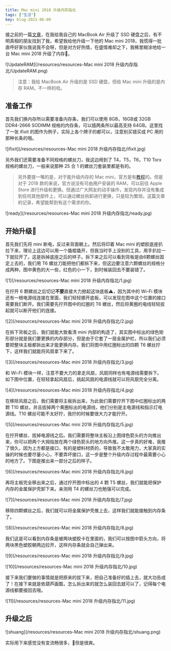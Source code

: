 ```yaml
---
title: Mac mini 2018 升级内存指北
tags: ["生活"]
key: blog-2021-06-09
---
```


接之前的一篇[文章](https://mim0sa.github.io/2020/12/01/MacBook-%E5%8D%87%E7%BA%A7-SSD-%E7%A1%AC%E7%9B%98%E6%8C%87%E5%8C%97.html)，在我给我自己的 MacBook Air 升级了 SSD 硬盘之后，有不明真相的朋友找到了我，希望我给他升级一下他的 Mac mini 2018，我慌得一批直呼好家伙我说我不会呀，但是对方好热情，在盛情难却之下，我稀里糊涂地给一台 Mac mini 2018 升级了内存🤡。

![UpdateRAM](/resources/resources-Mac mini 2018 升级内存指北/UpdateRAM.png)

<!--more-->

> 注意：我给 MacBook Air 升级的是 SSD 硬盘，但给 Mac mini 升级的是内存 RAM。不一样的哈。

## 准备工作

首先我们换内存所以需要准备内存条，我们可以使用 8GB，16GB或 32GB DDR4-2666 SODIMM 规格的内存条，可以插两条所以最高支持 64GB。这里找了一张 ifixit 的图作为例子，实际上各个牌子的都可以，注意别买错买成 PC 用的那种长条的哦。

![ifixit](/resources/resources-Mac mini 2018 升级内存指北/ifixit.jpg)

另外我们还需要准备不同规格的螺丝刀，我这边用到了 T4，T5，T6，T10 Torx 规格的螺丝刀，一般来说那种 25 合 1 的螺丝刀套装里都是有的。

> 另外要提一嘴的是，对于能升级内存的 Mac mini，官方是有[教程](https://support.apple.com/zh-cn/HT205041)的。但是对于 2018 款的来说，官方说没有可由用户安装的 RAM，可以前往 Apple Store 进行升级和更换。但通过广大网友的动手操作，发现内存并没有集成到任何其他部件上，可以通过螺丝拆卸进行更换，只是较为繁琐。这篇文章的记录，希望能帮到有这个需求的你。

![ready](/resources/resources-Mac mini 2018 升级内存指北/ready.jpg)

## 开始升级🤖

首先我们先将 mini 断电，反过来背面朝上。然后将印着 Mac mini 的塑胶底座扒拉下来，理论上这边可以用一个撬棍撬开，但我当时手上没别的工具，用手扒拉一下就拉开了。这是拆掉底座之后的样子。拆下来之后可以看到背板是由6颗螺丝固定上去的，我们用 T6 螺丝刀能把他们都拆下来，但这边要注意六颗螺丝的规格分成两种，图中黄色的大一些，红色的小一下，到时候装回去不要装错了。

![1](/resources/resources-Mac mini 2018 升级内存指北/1.jpg)

在拧开 6 颗螺丝之后切记**不要**直接大力掀起这块底板⚠️，因为其中的 Wi-Fi 模块还有一根电源线连接在里面，我们轻轻挪开底板，可以发现在图中这个位置的接口需要我们断开。我们需要先拧开图中的红圈的 T6 螺丝，然后将黄圈的电线轻轻拔起就可以断开他们的连接。

![2](/resources/resources-Mac mini 2018 升级内存指北/2.jpg)

在拆下背板之后，我们就能大致看清 mini 内部的构造了，其实图中标出的绿色矩形部分就是我们要更换的内存部分，但是由于它套了一层金属护栏，所以我们必须要把整块主板都拆出来才能更换内存。我们将图中用红圈标出的四颗 T6 螺丝拧下，这样我们就能将风扇拿下来了。

![3](/resources/resources-Mac mini 2018 升级内存指北/3.jpg)

和 Wi-Fi 模块一样，注意不要大力的拿走风扇，风扇同样也有电源线需要拆下。如下图中位置，在轻轻拿起风扇后，挑起风扇的电源线就可以将风扇完全分离。

![4](/resources/resources-Mac mini 2018 升级内存指北/4.jpg)

在移除风扇之后，我们需要将主板拆出来，为此我们需要拧开下图中红圈标出的两颗 T10 螺丝，并且拔掉两个黄圈标出的电源线，他们分别是主电源线和指示灯电源线。T10 螺丝可能不太好拧，我拧的时候要很大力才能拧开。

![5](/resources/resources-Mac mini 2018 升级内存指北/5.jpg)

在拧开螺丝、拔掉电源线之后。我们需要将整块主板沿上图绿色箭头的方向推出来，你可以把两个大拇指放在两个绿色箭头的地方向外推。这一步真的好难，我推了很久，因为上方都是接口，有的是塑料材质的，导致我不太敢用力，大家真的实操的时候也要尽量小心，不要弄坏接口，这一步是整个升级内存过程中最需要小心的地方了。下图是推出来一部分之后的样子。

![6](/resources/resources-Mac mini 2018 升级内存指北/6.jpg)

再将主板完全移出来之后，通过拧开图中标出的 4 颗 T5 螺丝，我们就能把保护内存的金属保护壳卸下来。亲测用 T4 的螺丝刀也勉强可以完成。

![7](/resources/resources-Mac mini 2018 升级内存指北/7.jpg)

移除四颗螺丝之后，我们就可以将金属保护壳推上去，这样我们就能接触到内存条了。

![8](/resources/resources-Mac mini 2018 升级内存指北/8.jpg)

我们这是可以看到内存条是被两块塑胶卡在里面的，我们可以按图中箭头方向，将两块黑色塑胶朝两边拉开，这样内存条就会自己弹出来。

![9](/resources/resources-Mac mini 2018 升级内存指北/9.jpg)

![10](/resources/resources-Mac mini 2018 升级内存指北/10.jpg)

接下来我们要做的事情就是把原来的拔下来，把自己准备好的插上去，就大功告成了！在接下来就是依葫芦画瓢，怎么拆出来的就怎么装回去就可以了，记得每个电源线都要接回去哦。

![11](/resources/resources-Mac mini 2018 升级内存指北/11.jpg)

## 升级之后

![shuang](/resources/resources-Mac mini 2018 升级内存指北/shuang.png)

实际用下来感觉没有变流畅很多，💪但是很爽。









